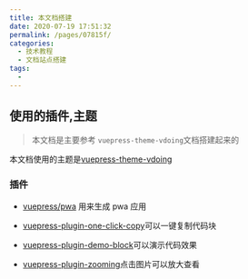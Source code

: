 ```yaml
---
title: 本文档搭建
date: 2020-07-19 17:51:32
permalink: /pages/07815f/
categories:
  - 技术教程
  - 文档站点搭建
tags:
  -
---
```


## 使用的插件,主题

> 本文档是主要参考 `vuepress-theme-vdoing`文档搭建起来的

本文档使用的主题是[vuepress-theme-vdoing](https://github.com/xugaoyi/vuepress-theme-vdoing)

### 插件

- [vuepress/pwa](https://vuepress.vuejs.org/zh/plugin/official/plugin-pwa.html#%E5%AE%89%E8%A3%85)
  用来生成 pwa 应用

- [vuepress-plugin-one-click-copy](https://github.com/vxhly/vuepress-plugin-one-click-copy)可以一键复制代码块
- [vuepress-plugin-demo-block](https://github.com/xiguaxigua/vuepress-plugin-demo-block#readme)可以演示代码效果
- [vuepress-plugin-zooming](https://github.com/vuepress/vuepress-plugin-zooming)点击图片可以放大查看
